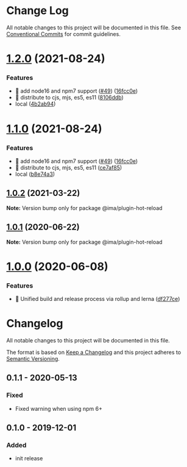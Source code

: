 # Change Log

All notable changes to this project will be documented in this file.
See [Conventional Commits](https://conventionalcommits.org) for commit guidelines.

# [1.2.0](https://github.com/seznam/IMA.js-plugins/compare/@ima/plugin-hot-reload@1.0.2...@ima/plugin-hot-reload@1.2.0) (2021-08-24)


### Features

* 🎸 add node16 and npm7 support ([#49](https://github.com/seznam/IMA.js-plugins/issues/49)) ([16fcc0e](https://github.com/seznam/IMA.js-plugins/commit/16fcc0eab73da5651171d110100e5a5ec9cbdcf1))
* 🎸 distribute to cjs, mjs, es5, es11 ([8106ddb](https://github.com/seznam/IMA.js-plugins/commit/8106ddb11b8cf7490eeb447156dc840bac3b0f28))
* local ([4b2ab94](https://github.com/seznam/IMA.js-plugins/commit/4b2ab942d27cb7d2d7e865c838610a7e9ba2f7f3))





# [1.1.0](https://github.com/seznam/IMA.js-plugins/compare/@ima/plugin-hot-reload@1.0.2...@ima/plugin-hot-reload@1.1.0) (2021-08-24)


### Features

* 🎸 add node16 and npm7 support ([#49](https://github.com/seznam/IMA.js-plugins/issues/49)) ([16fcc0e](https://github.com/seznam/IMA.js-plugins/commit/16fcc0eab73da5651171d110100e5a5ec9cbdcf1))
* 🎸 distribute to cjs, mjs, es5, es11 ([ce7af85](https://github.com/seznam/IMA.js-plugins/commit/ce7af856287f874952cccdc45b17ebfda07d8189))
* local ([b8e74a3](https://github.com/seznam/IMA.js-plugins/commit/b8e74a3aa45fa88c93f57df0740998f625e61575))





## [1.0.2](https://github.com/seznam/IMA.js-plugins/compare/@ima/plugin-hot-reload@1.0.1...@ima/plugin-hot-reload@1.0.2) (2021-03-22)

**Note:** Version bump only for package @ima/plugin-hot-reload





## [1.0.1](https://github.com/seznam/IMA.js-plugins/compare/@ima/plugin-hot-reload@1.0.0...@ima/plugin-hot-reload@1.0.1) (2020-06-22)

**Note:** Version bump only for package @ima/plugin-hot-reload





# [1.0.0](https://github.com/seznam/IMA.js-plugins/compare/@ima/plugin-hot-reload@0.1.1...@ima/plugin-hot-reload@1.0.0) (2020-06-08)


### Features

* 🎸  Unified build and release process via rollup and lerna ([df277ce](https://github.com/seznam/IMA.js-plugins/commit/df277ce5bae0cacc9c5b4d6957bdc786ac9cf571))





# Changelog

All notable changes to this project will be documented in this file.

The format is based on [Keep a Changelog](http://keepachangelog.com/en/1.0.0/)
and this project adheres to [Semantic Versioning](http://semver.org/spec/v2.0.0.html).

## 0.1.1 - 2020-05-13
### Fixed
- Fixed warning when using npm 6+

## 0.1.0 - 2019-12-01
### Added
- init release
